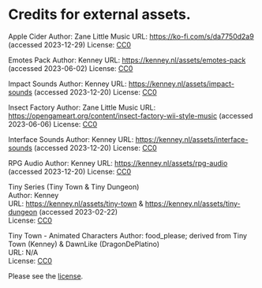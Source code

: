 # Credits for external assets. 

Apple Cider
Author: Zane Little Music
URL: https://ko-fi.com/s/da7750d2a9 (accessed 2023-12-29)
License: [CC0](https://creativecommons.org/publicdomain/zero/1.0/) 

Emotes Pack
Author: Kenney
URL: https://kenney.nl/assets/emotes-pack (accessed 2023-06-02)
License: [CC0](https://creativecommons.org/publicdomain/zero/1.0/)

Impact Sounds
Author: Kenney
URL: https://kenney.nl/assets/impact-sounds (accessed 2023-12-20)
License: [CC0](https://creativecommons.org/publicdomain/zero/1.0/)

Insect Factory
Author: Zane Little Music
URL: https://opengameart.org/content/insect-factory-wii-style-music (accessed 2023-06-06)
License: [CC0](https://creativecommons.org/publicdomain/zero/1.0/)

Interface Sounds
Author: Kenney
URL: https://kenney.nl/assets/interface-sounds (accessed 2023-12-20)
License: [CC0](https://creativecommons.org/publicdomain/zero/1.0/)

RPG Audio
Author: Kenney
URL: https://kenney.nl/assets/rpg-audio (accessed 2023-12-20)
License: [CC0](https://creativecommons.org/publicdomain/zero/1.0/)

Tiny Series (Tiny Town & Tiny Dungeon)  
Author: Kenney  
URL: https://kenney.nl/assets/tiny-town & https://kenney.nl/assets/tiny-dungeon (accessed 2023-02-22)  
License: [CC0](https://creativecommons.org/publicdomain/zero/1.0/)  
  
Tiny Town - Animated Characters
Author: food_please; derived from Tiny Town (Kenney) & DawnLike (DragonDePlatino)  
URL: N/A  
License: [CC0](https://creativecommons.org/publicdomain/zero/1.0/)  
  
Please see the [license](LICENSE).
